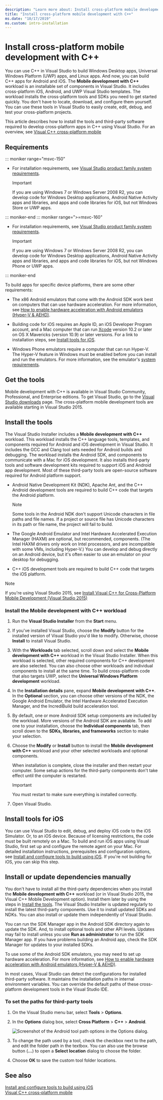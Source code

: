 ```yaml
---
description: "Learn more about: Install cross-platform mobile development with C++"
title: "Install cross-platform mobile development with C++"
ms.date: "10/17/2019"
ms.custom: intro-installation
---
```

# Install cross-platform mobile development with C++

You can use C++ in Visual Studio to build Windows Desktop apps, Universal Windows Platform (UWP) apps, and Linux apps. And now, you can build C++ apps for Android and iOS. The **Mobile development with C++** workload is an installable set of components in Visual Studio. It includes cross-platform iOS, Android, and UWP Visual Studio templates. The workload installs the cross-platform tools and SDKs you need to get started quickly. You don't have to locate, download, and configure them yourself. You can use these tools in Visual Studio to easily create, edit, debug, and test your cross-platform projects.

This article describes how to install the tools and third-party software required to develop cross-platform apps in C++ using Visual Studio. For an overview, see [Visual C++ cross-platform mobile](https://visualstudio.microsoft.com/vs/features/cplusplus-mdd/)

## Requirements

::: moniker range="msvc-150"

- For installation requirements, see [Visual Studio product family system requirements](/visualstudio/productinfo/vs2017-system-requirements-vs).

   > [!IMPORTANT]
   > If you are using Windows 7 or Windows Server 2008 R2, you can develop code for Windows Desktop applications, Android Native Activity apps and libraries, and apps and code libraries for iOS, but not Windows Store or UWP apps.

::: moniker-end
::: moniker range=">=msvc-160"

- For installation requirements, see [Visual Studio product family system requirements](/visualstudio/releases/2022/system-requirements).

   > [!IMPORTANT]
   > If you are using Windows 7 or Windows Server 2008 R2, you can develop code for Windows Desktop applications, Android Native Activity apps and libraries, and apps and code libraries for iOS, but not Windows Phone or UWP apps.

::: moniker-end

To build apps for specific device platforms, there are some other requirements:

- The x86 Android emulators that come with the Android SDK work best on computers that can use hardware acceleration. For more information, see [How to enable hardware acceleration with Android emulators (Hyper-V & AEHD)](/dotnet/maui/android/emulator/hardware-acceleration).

- Building code for iOS requires an Apple ID, an iOS Developer Program account, and a Mac computer that can run [Xcode](https://developer.apple.com/xcode/) version 10.2 or later on OS X Mavericks (version 10.9) or later versions. For a link to installation steps, see [Install tools for iOS](#install-tools-for-ios).

- Windows Phone emulators require a computer that can run Hyper-V. The Hyper-V feature in Windows must be enabled before you can install and run the emulators. For more information, see the emulator's [system requirements](/visualstudio/cross-platform/system-requirements-for-the-visual-studio-emulator-for-android).

## Get the tools

Mobile development with C++ is available in Visual Studio Community, Professional, and Enterprise editions. To get Visual Studio, go to the [Visual Studio downloads](https://visualstudio.microsoft.com/downloads/) page. The cross-platform mobile development tools are available starting in Visual Studio 2015.

## Install the tools

The Visual Studio Installer includes a **Mobile development with C++** workload. This workload installs the C++ language tools, templates, and components required for Android and iOS development in Visual Studio. It includes the GCC and Clang tool sets needed for Android builds and debugging. The workload installs the Android SDK, and components to communicate with a Mac for iOS development. It also installs third-party tools and software development kits required to support iOS and Android app development. Most of these third-party tools are open-source software required for Android platform support.

- Android Native Development Kit (NDK), Apache Ant, and the C++ Android development tools are required to build C++ code that targets the Android platform.

  > [!NOTE]
  > Some tools in the Android NDK don't support Unicode characters in file paths and file names. If a project or source file has Unicode characters in its path or file name, the project will fail to build.

- The Google Android Emulator and Intel Hardware Accelerated Execution Manager (HAXM) are optional, but recommended, components. (The Intel HAXM drivers only work on Intel processors, and are incompatible with some VMs, including Hyper-V.) You can develop and debug directly on an Android device, but it's often easier to use an emulator on your desktop for debugging.

- C++ iOS development tools are required to build C++ code that targets the iOS platform.

> [!NOTE]
> If you're using Visual Studio 2015, see [Install Visual C++ for Cross-Platform Mobile Development (Visual Studio 2015)](install-visual-cpp-for-cross-platform-mobile-development.md?view=msvc-140&preserve-view=true)

### Install the Mobile development with C++ workload

1. Run the **Visual Studio Installer** from the **Start** menu.

1. If you've installed Visual Studio, choose the **Modify** button for the installed version of Visual Studio you'd like to modify. Otherwise, choose **Install** to install Visual Studio.

1. With the **Workloads** tab selected, scroll down and select the **Mobile development with C++** workload in the Visual Studio Installer. When this workload is selected, other required components for C++ development are also selected. You can also choose other workloads and individual components to install at the same time. To build cross-platform code that also targets UWP, select the **Universal Windows Platform development** workload.

1. In the **Installation details** pane, expand **Mobile development with C++**. In the **Optional** section, you can choose other versions of the NDK, the Google Android Emulator, the Intel Hardware Accelerated Execution Manager, and the IncrediBuild build acceleration tool.

1. By default, one or more Android SDK setup components are included by the workload. More versions of the Android SDK are available. To add one to your installation, choose the **Individual components** tab, then scroll down to the **SDKs, libraries, and frameworks** section to make your selection.

1. Choose the **Modify** or **Install** button to install the **Mobile development with C++** workload and your other selected workloads and optional components.

   When installation is complete, close the installer and then restart your computer. Some setup actions for the third-party components don't take effect until the computer is restarted.

   > [!IMPORTANT]
   > You must restart to make sure everything is installed correctly.

1. Open Visual Studio.

## Install tools for iOS

You can use Visual Studio to edit, debug, and deploy iOS code to the iOS Simulator. Or, to an iOS device. Because of licensing restrictions, the code must be built remotely on a Mac. To build and run iOS apps using Visual Studio, first set up and configure the remote agent on your Mac. For detailed installation instructions, prerequisites and configuration options, see [Install and configure tools to build using iOS](../cross-platform/install-and-configure-tools-to-build-using-ios.md). If you're not building for iOS, you can skip this step.

## Install or update dependencies manually

You don't have to install all the third-party dependencies when you install the **Mobile development with C++** workload (or in Visual Studio 2015, the Visual C++ Mobile Development option). Install them later by using the steps in [Install the tools](#install-the-tools). The Visual Studio Installer is updated regularly to install the latest third-party components. Use it to install updated SDKs and NDKs. You can also install or update them independently of Visual Studio.

You can run the SDK Manager app in the Android SDK directory again to update the SDK. And, to install optional tools and other API levels. Updates may fail to install unless you use **Run as administrator** to run the SDK Manager app. If you have problems building an Android app, check the SDK Manager for updates to your installed SDKs.

To use some of the Android SDK emulators, you may need to set up hardware acceleration. For more information, see [How to enable hardware acceleration with Android emulators (Hyper-V & AEHD)](/dotnet/maui/android/emulator/hardware-acceleration).

In most cases, Visual Studio can detect the configurations for installed third-party software. It maintains the installation paths in internal environment variables. You can override the default paths of these cross-platform development tools in the Visual Studio IDE.

### To set the paths for third-party tools

1. On the Visual Studio menu bar, select **Tools** > **Options**.

1. In the **Options** dialog box, select **Cross Platform** > **C++** > **Android**.

   ![Screenshot of the Android tool path options in the Options dialog.](../cross-platform/media/cppmdd-options-android.png "Android tool path options")

1. To change the path used by a tool, check the checkbox next to the path, and edit the folder path in the textbox. You can also use the browse button (**...**) to open a **Select location** dialog to choose the folder.

1. Choose **OK** to save the custom tool folder locations.

## See also

[Install and configure tools to build using iOS](install-and-configure-tools-to-build-using-ios.md)\
[Visual C++ cross-platform mobile](https://visualstudio.microsoft.com/vs/features/cplusplus-mdd/)
